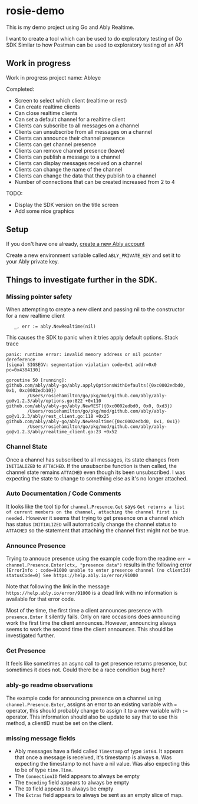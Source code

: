 # rosie-demo

This is my demo project using Go and Ably Realtime.

I want to create a tool which can be used to do exploratory testing of Go SDK
Similar to how Postman can be used to exploratory testing of an API

## Work in progress

Work in progress project name: Ableye

Completed:
* Screen to select which client (realtime or rest)
* Can create realtime clients
* Can close realtime clients
* Can set a default channel for a realtime client
* Clients can subscribe to all messages on a channel
* Clients can unsubscribe from all messages on a channel
* Clients can announce their channel presence 
* Clients can get channel presence 
* Clients can remove channel presence (leave)
* Clients can publish a message to a channel
* Clients can display messages received on a channel
* Clients can change the name of the channel
* Clients can change the data that they publish to a channel
* Number of connections that can be created increased from 2 to 4

TODO:

* Display the SDK version on the title screen
* Add some nice graphics

## Setup 
If you don't have one already, [create a new Ably account](https://ably.com/sign-up)

Create a new environment variable called `ABLY_PRIVATE_KEY` and set it to your Ably private key.


## Things to investigate further in the SDK.

### Missing pointer safety
When attempting to create a new client and passing nil to the constructor for a new realtime client 
 ```
	_, err := ably.NewRealtime(nil)
 ```
This causes the SDK to panic when it tries apply default options. Stack trace
```
panic: runtime error: invalid memory address or nil pointer dereference
[signal SIGSEGV: segmentation violation code=0x1 addr=0x0 pc=0x4384130]

goroutine 50 [running]:
github.com/ably/ably-go/ably.applyOptionsWithDefaults({0xc0002edbd0, 0x1, 0xc0002edb10})
        /Users/rosiehamilton/go/pkg/mod/github.com/ably/ably-go@v1.2.3/ably/options.go:822 +0x110
github.com/ably/ably-go/ably.NewREST({0xc0002edbd0, 0x0, 0xd3})
        /Users/rosiehamilton/go/pkg/mod/github.com/ably/ably-go@v1.2.3/ably/rest_client.go:118 +0x25
github.com/ably/ably-go/ably.NewRealtime({0xc0002edbd0, 0x1, 0x1})
        /Users/rosiehamilton/go/pkg/mod/github.com/ably/ably-go@v1.2.3/ably/realtime_client.go:23 +0x52
```

### Channel State
Once a channel has subscribed to all messages, its state changes from `INITIALIZED` to `ATTACHED`.
If the unsubscribe function is then called, the channel state remains `ATTACHED` even though its been unsubscribed.
I was expecting the state to change to something else as it's no longer attached.

### Auto Documentation / Code Comments

It looks like the tool tip for `channel.Presence.Get` says `Get returns a list of current members on the channel, attaching the channel first is needed.` However it seems that trying to get presence on a channel which has status `INITIALIZED` will automatically change the channel status to `ATTACHED` so the statement that attaching the channel first might not be true. 

### Announce Presence
Trying to annouce presence using the example code from the readme `err = channel.Presence.Enter(ctx, "presence data")` 
results in the following error `[ErrorInfo : code=91000 unable to enter presence channel (no clientId) statusCode=0] See https://help.ably.io/error/91000`

Note that following the link in the message `https://help.ably.io/error/91000` is a dead link with no information is available for that error code.

Most of the time, the first time a client announces presence with `presence.Enter` it silently fails. Only on rare occasions does announcing work the first time the client announces. However, announcing always seems to work the second time the client announces. This should be investigated further.

### Get Presence
It feels like sometimes an async call to get presence returns presence, but sometimes it does not. Could there be a race condition bug here?

### ably-go readme observations
The example code for announcing presence on a channel using `channel.Presence.Enter`, assigns an error to an existing variable with `=` operator, this should probably change to assign it to a new variable with `:=` operator. This information should also be update to say that to use this method, a clientID must be set on the client.

### missing message fields
* Ably messages have a field called `Timestamp` of type `int64`. It appears that once a message is received, it's timestamp is always `0`. Was expecting the timestamp to not have a nil value. Was also expecting this to be of type `time.Time`. 
* The `ConnectionID` field appears to always be empty
* The `Encoding` field appears to always be empty
* The `ID` field appears to always be empty
* The `Extras` field appears to always be sent as an empty slice of map.

